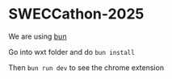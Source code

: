 # SWECCathon-2025

We are using [bun](https://bun.sh/)

Go into wxt folder and do `bun install`

Then `bun run dev` to see the chrome extension
